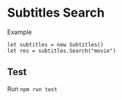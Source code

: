 # Subtitles Search

Example
````
let subtitles = new Subtitles()
let res = subtitles.Search("movie")
````

## Test
Run `npm run test`
